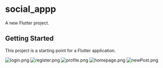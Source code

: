 # social_appp

A new Flutter project.

## Getting Started

This project is a starting point for a Flutter application.


![login.png](login.png)
![register.png](register.png)
![profile.png](profile.png)
![homepage.png](homepage.png)
![newPost.png](newPost.png)